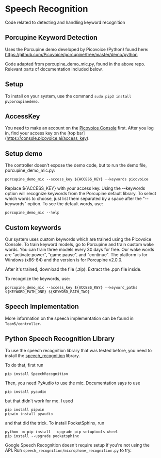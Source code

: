# Speech Recognition
Code related to detecting and handling keyword recognition

## Porcupine Keyword Detection
Uses the Porcupine demo developed by Picovoice (Python) found here: https://github.com/Picovoice/porcupine/tree/master/demo/python

Code adapted from porcupine_demo_mic.py, found in the above repo. Relevant parts of documentation included below.

## Setup
To install on your system, use the command `sudo pip3 install pvporcupinedemo`.

## AccessKey
You need to make an account on the [Picovoice Console](https://picovoice.ai/console/) first. After you log in, find your access key on the [top bar] (https://console.picovoice.ai/access_key). 

## Setup demo
The controller doesn't expose the demo code, but to run the demo file, porcupine_demo_mic.py:

```
porcupine_demo_mic --access_key ${ACCESS_KEY} --keywords picovoice
```

Replace ${ACCESS_KEY} with your access key. Using the --keywords option will recognize keywords from the Porcupine default library. To select which words to choose, just list them separated by a space after the "--keywords" option. To see the default words, use:

```
porcupine_demo_mic --help
```

## Custom keywords
Our system uses custom keywords which are trained using the Picovoice Console. To train keyword models, go to Porcupine and train custom wake words. You can train three models every 30 days for free. Our wake words are "activate power", "game pause", and "continue". The platform is for Windows (x86-64) and the version is for Porcupine v2.0.0.

After it's trained, download the file (.zip). Extract the .ppn file inside.

To recognize the keywords, use:

```
porcupine_demo_mic --access_key ${ACCESS_KEY} --keyword_paths ${KEYWORD_PATH_ONE} ${KEYWORD_PATH_TWO}
```

## Speech Implementation
More information on the speech implementation can be found in `Team5/controller`.

## Python Speech Recognition Library
To use the speech recognition library that was tested before, you need to install the [speech_recognition](https://github.com/Uberi/speech_recognition) library.

To do that, first run

```
pip install SpeechRecognition
```

Then, you need PyAudio to use the mic. Documentation says to use 

```
pip install pyaudio
```

but that didn't work for me. I used

```
pip install pipwin
pipwin install pyaudio
```

and that did the trick. 
To install PocketSphinx, run
```
python -m pip install --upgrade pip setuptools wheel
pip install --upgrade pocketsphinx
```

Google Speech Recognition doesn't require setup if you're not using the API. Run `speech_recognition/microphone_recognition.py` to try.